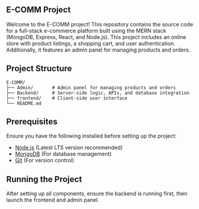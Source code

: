 ## E-COMM Project

Welcome to the E-COMM project! This repository contains the source code for a full-stack e-commerce platform built using the MERN stack (MongoDB, Express, React, and Node.js). This project includes an online store with product listings, a shopping cart, and user authentication. Additionally, it features an admin panel for managing products and orders.
## Project Structure

```plaintext
E-COMM/
├── Admin/       # Admin panel for managing products and orders
├── Backend/     # Server-side logic, APIs, and database integration
├── frontend/    # Client-side user interface
└── README.md
```

## Prerequisites

Ensure you have the following installed before setting up the project:

- [Node.js](https://nodejs.org/) (Latest LTS version recommended)
- [MongoDB](https://www.mongodb.com/) (For database management)
- [Git](https://git-scm.com/) (For version control)

## Running the Project

After setting up all components, ensure the backend is running first, then launch the frontend and admin panel.

